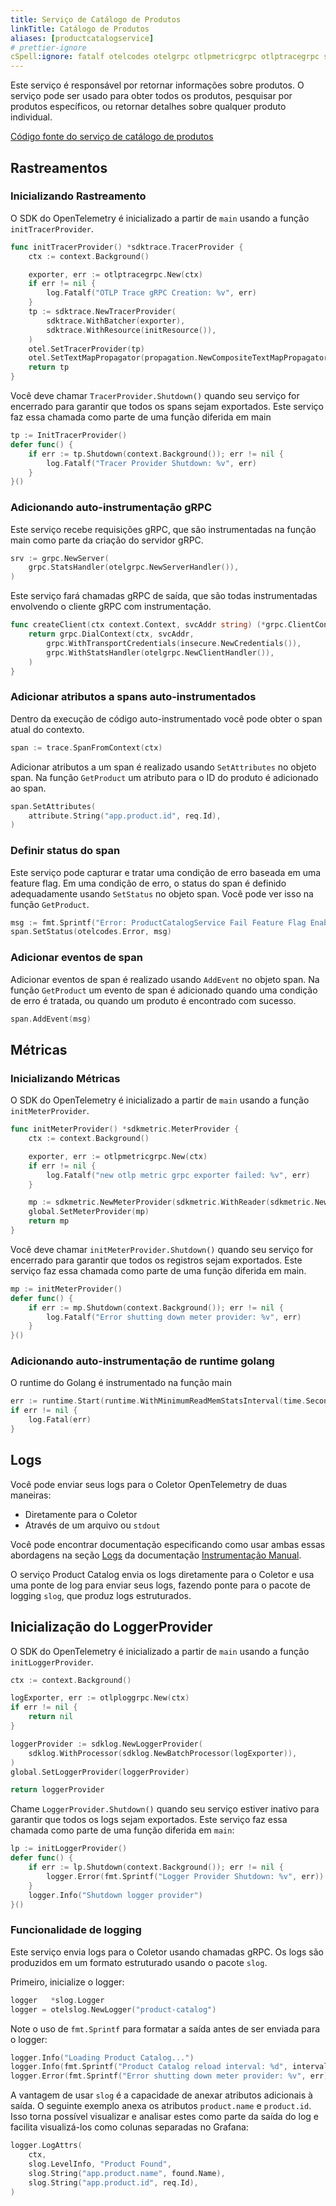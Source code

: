 ```yaml
---
title: Serviço de Catálogo de Produtos
linkTitle: Catálogo de Produtos
aliases: [productcatalogservice]
# prettier-ignore
cSpell:ignore: fatalf otelcodes otelgrpc otlpmetricgrpc otlptracegrpc sdkmetric sdktrace sprintf
---
```


Este serviço é responsável por retornar informações sobre produtos. O serviço
pode ser usado para obter todos os produtos, pesquisar por produtos específicos, ou retornar detalhes
sobre qualquer produto individual.

[Código fonte do serviço de catálogo de produtos](https://github.com/open-telemetry/opentelemetry-demo/blob/main/src/product-catalog/)

## Rastreamentos

### Inicializando Rastreamento

O SDK do OpenTelemetry é inicializado a partir de `main` usando a função `initTracerProvider`.

```go
func initTracerProvider() *sdktrace.TracerProvider {
    ctx := context.Background()

    exporter, err := otlptracegrpc.New(ctx)
    if err != nil {
        log.Fatalf("OTLP Trace gRPC Creation: %v", err)
    }
    tp := sdktrace.NewTracerProvider(
        sdktrace.WithBatcher(exporter),
        sdktrace.WithResource(initResource()),
    )
    otel.SetTracerProvider(tp)
    otel.SetTextMapPropagator(propagation.NewCompositeTextMapPropagator(propagation.TraceContext{}, propagation.Baggage{}))
    return tp
}
```

Você deve chamar `TracerProvider.Shutdown()` quando seu serviço for encerrado para
garantir que todos os spans sejam exportados. Este serviço faz essa chamada como parte de uma
função diferida em main

```go
tp := InitTracerProvider()
defer func() {
    if err := tp.Shutdown(context.Background()); err != nil {
        log.Fatalf("Tracer Provider Shutdown: %v", err)
    }
}()
```

### Adicionando auto-instrumentação gRPC

Este serviço recebe requisições gRPC, que são instrumentadas na função main
como parte da criação do servidor gRPC.

```go
srv := grpc.NewServer(
    grpc.StatsHandler(otelgrpc.NewServerHandler()),
)
```

Este serviço fará chamadas gRPC de saída, que são todas instrumentadas
envolvendo o cliente gRPC com instrumentação.

```go
func createClient(ctx context.Context, svcAddr string) (*grpc.ClientConn, error) {
    return grpc.DialContext(ctx, svcAddr,
        grpc.WithTransportCredentials(insecure.NewCredentials()),
        grpc.WithStatsHandler(otelgrpc.NewClientHandler()),
    )
}
```

### Adicionar atributos a spans auto-instrumentados

Dentro da execução de código auto-instrumentado você pode obter o span atual do
contexto.

```go
span := trace.SpanFromContext(ctx)
```

Adicionar atributos a um span é realizado usando `SetAttributes` no objeto
span. Na função `GetProduct` um atributo para o ID do produto é adicionado ao
span.

```go
span.SetAttributes(
    attribute.String("app.product.id", req.Id),
)
```

### Definir status do span

Este serviço pode capturar e tratar uma condição de erro baseada em uma feature flag. Em
uma condição de erro, o status do span é definido adequadamente usando `SetStatus` no
objeto span. Você pode ver isso na função `GetProduct`.

```go
msg := fmt.Sprintf("Error: ProductCatalogService Fail Feature Flag Enabled")
span.SetStatus(otelcodes.Error, msg)
```

### Adicionar eventos de span

Adicionar eventos de span é realizado usando `AddEvent` no objeto span. Na
função `GetProduct` um evento de span é adicionado quando uma condição de erro é tratada,
ou quando um produto é encontrado com sucesso.

```go
span.AddEvent(msg)
```

## Métricas

### Inicializando Métricas

O SDK do OpenTelemetry é inicializado a partir de `main` usando a função `initMeterProvider`.

```go
func initMeterProvider() *sdkmetric.MeterProvider {
    ctx := context.Background()

    exporter, err := otlpmetricgrpc.New(ctx)
    if err != nil {
        log.Fatalf("new otlp metric grpc exporter failed: %v", err)
    }

    mp := sdkmetric.NewMeterProvider(sdkmetric.WithReader(sdkmetric.NewPeriodicReader(exporter)))
    global.SetMeterProvider(mp)
    return mp
}
```

Você deve chamar `initMeterProvider.Shutdown()` quando seu serviço for encerrado para
garantir que todos os registros sejam exportados. Este serviço faz essa chamada como parte de uma
função diferida em main.

```go
mp := initMeterProvider()
defer func() {
    if err := mp.Shutdown(context.Background()); err != nil {
        log.Fatalf("Error shutting down meter provider: %v", err)
    }
}()
```

### Adicionando auto-instrumentação de runtime golang

O runtime do Golang é instrumentado na função main

```go
err := runtime.Start(runtime.WithMinimumReadMemStatsInterval(time.Second))
if err != nil {
    log.Fatal(err)
}
```

## Logs

Você pode enviar seus logs para o Coletor OpenTelemetry de duas maneiras:

- Diretamente para o Coletor
- Através de um arquivo ou `stdout`

Você pode encontrar documentação especificando como usar ambas essas abordagens na
seção [Logs](/docs/languages/go/instrumentation/#logs) da
documentação [Instrumentação Manual](/docs/languages/go/instrumentation/).

O serviço Product Catalog envia os logs diretamente para o Coletor e usa uma
ponte de log para enviar seus logs, fazendo ponte para o pacote de logging `slog`, que
produz logs estruturados.

## Inicialização do LoggerProvider

O SDK do OpenTelemetry é inicializado a partir de `main` usando a função `initLoggerProvider`.

```go
ctx := context.Background()

logExporter, err := otlploggrpc.New(ctx)
if err != nil {
	return nil
}

loggerProvider := sdklog.NewLoggerProvider(
	sdklog.WithProcessor(sdklog.NewBatchProcessor(logExporter)),
)
global.SetLoggerProvider(loggerProvider)

return loggerProvider
```

Chame `LoggerProvider.Shutdown()` quando seu serviço estiver inativo para garantir que todos os logs
sejam exportados. Este serviço faz essa chamada como parte de uma função diferida em
`main`:

```go
lp := initLoggerProvider()
defer func() {
	if err := lp.Shutdown(context.Background()); err != nil {
		logger.Error(fmt.Sprintf("Logger Provider Shutdown: %v", err))
	}
	logger.Info("Shutdown logger provider")
}()
```

### Funcionalidade de logging

Este serviço envia logs para o Coletor usando chamadas gRPC. Os logs são produzidos
em um formato estruturado usando o pacote `slog`.

Primeiro, inicialize o logger:

```go
logger   *slog.Logger
logger = otelslog.NewLogger("product-catalog")
```

Note o uso de `fmt.Sprintf` para formatar a saída antes de ser enviada para o
logger:

```go
logger.Info("Loading Product Catalog...")
logger.Info(fmt.Sprintf("Product Catalog reload interval: %d", interval))
logger.Error(fmt.Sprintf("Error shutting down meter provider: %v", err))
```

A vantagem de usar `slog` é a capacidade de anexar atributos adicionais à
saída. O seguinte exemplo anexa os atributos `product.name` e `product.id`.
Isso torna possível visualizar e analisar estes como parte da saída do log e facilita visualizá-los como colunas separadas
no Grafana:

```go
logger.LogAttrs(
	ctx,
	slog.LevelInfo, "Product Found",
	slog.String("app.product.name", found.Name),
	slog.String("app.product.id", req.Id),
)
```
